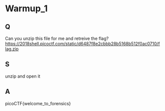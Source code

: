 
# Warmup_1

## Q

Can you unzip this file for me and retreive the flag?
https://2018shell.picoctf.com/static/d6487f8e2cbbb28b5168b512f0ac0710/flag.zip

## S

unzip and open it

## A

picoCTF{welcome_to_forensics}


